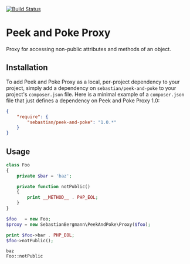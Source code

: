 [![Build Status](https://img.shields.io/travis/sebastianbergmann/peek-and-poke/master.svg?style=flat-square)](https://travis-ci.org/sebastianbergmann/peek-and-poke)

# Peek and Poke Proxy

Proxy for accessing non-public attributes and methods of an object.

## Installation

To add Peek and Poke Proxy as a local, per-project dependency to your project, simply add a dependency on `sebastian/peek-and-poke` to your project's `composer.json` file. Here is a minimal example of a `composer.json` file that just defines a dependency on Peek and Poke Proxy 1.0:

```JSON
{
    "require": {
        "sebastian/peek-and-poke": "1.0.*"
    }
}
```

## Usage

```php
class Foo
{
    private $bar = 'baz';

    private function notPublic()
    {
        print __METHOD__ . PHP_EOL;
    }
}

$foo   = new Foo;
$proxy = new SebastianBergmann\PeekAndPoke\Proxy($foo);

print $foo->bar . PHP_EOL;
$foo->notPublic();
```

```
baz
Foo::notPublic
```

